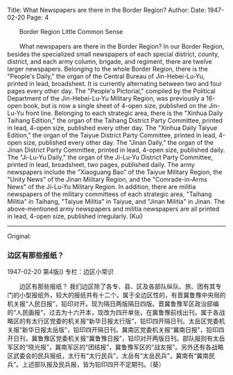 Title: What Newspapers are there in the Border Region?
Author:
Date: 1947-02-20
Page: 4

　　Border Region Little Common Sense

　　What newspapers are there in the Border Region?
    In our Border Region, besides the specialized small newspapers of each special district, county, district, and each army column, brigade, and regiment, there are twelve larger newspapers. Belonging to the whole Border Region, there is the "People's Daily," the organ of the Central Bureau of Jin-Hebei-Lu-Yu, printed in lead, broadsheet. It is currently alternating between two and four pages every other day. The "People's Pictorial," compiled by the Political Department of the Jin-Hebei-Lu-Yu Military Region, was previously a 16-open book, but is now a single sheet of 4-open size, published on the Jin-Lu-Yu front line. Belonging to each strategic area, there is the "Xinhua Daily Taihang Edition," the organ of the Taihang District Party Committee, printed in lead, 4-open size, published every other day. The "Xinhua Daily Taiyue Edition," the organ of the Taiyue District Party Committee, printed in lead, 4-open size, published every other day. The "Jinan Daily," the organ of the Jinan District Party Committee, printed in lead, 4-open size, published daily. The "Ji-Lu-Yu Daily," the organ of the Ji-Lu-Yu District Party Committee, printed in lead, broadsheet, two pages, published daily. The army newspapers include the "Xiaoguang Bao" of the Taiyue Military Region, the "Unity News" of the Jinan Military Region, and the "Comrade-in-Arms News" of the Ji-Lu-Yu Military Region. In addition, there are militia newspapers of the military committees of each strategic area, "Taihang Militia" in Taihang, "Taiyue Militia" in Taiyue, and "Jinan Militia" in Jinan. The above-mentioned army newspapers and militia newspapers are all printed in lead, 4-open size, published irregularly. (Kui)



<hr /> 

Original: 


### 边区有那些报纸？

1947-02-20
第4版()
专栏：边区小常识

　　边区有那些报纸？
    我们边区除了各专、县、区及各部队纵队、旅、团有其专门的小型报纸外，较大的报纸共有十二个。属于全边区性的，有晋冀鲁豫中央局的机关报“人民日报”，铅印对开。现为隔日两版隔日四版。晋冀鲁豫军区政治部编的“人民画报”，过去为十六开本，现改为四开单张，在冀鲁豫前线出刊。属于各战略区的有太行区党委的机关报“新华日报太行版”，铅印四开隔日刊。太岳区党委机关报“新华日报太岳版”，铅印四开隔日刊。冀南区党委机关报“冀南日报”，铅印四开日刊，冀鲁豫区党委机关报“冀鲁豫日报”，铅印对开两版日刊。部队报则有太岳军区的“晓光报”，冀南军区的“团结报”，冀鲁豫军区的“战友报”。另外还有各战略区武委会的民兵报纸，太行有“太行民兵”，太岳有“太岳民兵”，冀南有“冀南民兵”。上述部队报及民兵报，皆为铅印四开不定期刊。（葵）
